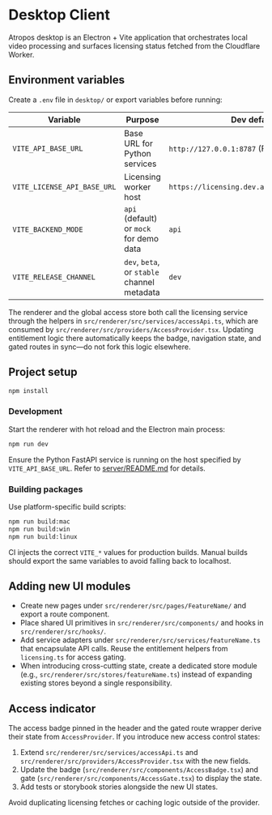 # Desktop Client

Atropos desktop is an Electron + Vite application that orchestrates local video processing and surfaces licensing status fetched from the Cloudflare Worker.

## Environment variables

Create a `.env` file in `desktop/` or export variables before running:

| Variable | Purpose | Dev default | Production guidance |
| --- | --- | --- | --- |
| `VITE_API_BASE_URL` | Base URL for Python services | `http://127.0.0.1:8787` (FastAPI dev server) | Set to hosted API (`https://api.atropos.dev`/`.com`). Never ship with `localhost`. |
| `VITE_LICENSE_API_BASE_URL` | Licensing worker host | `https://licensing.dev.atropos.workers.dev` | Use production worker host. |
| `VITE_BACKEND_MODE` | `api` (default) or `mock` for demo data | `api` | Leave unset in packaged builds. |
| `VITE_RELEASE_CHANNEL` | `dev`, `beta`, or `stable` channel metadata | `dev` | Set via CI during release pipelines. |

The renderer and the global access store both call the licensing service through the helpers in `src/renderer/src/services/accessApi.ts`, which are consumed by `src/renderer/src/providers/AccessProvider.tsx`. Updating entitlement logic there automatically keeps the badge, navigation state, and gated routes in sync—do not fork this logic elsewhere.

## Project setup

```bash
npm install
```

### Development

Start the renderer with hot reload and the Electron main process:

```bash
npm run dev
```

Ensure the Python FastAPI service is running on the host specified by `VITE_API_BASE_URL`. Refer to [server/README.md](../server/README.md) for details.

### Building packages

Use platform-specific build scripts:

```bash
npm run build:mac
npm run build:win
npm run build:linux
```

CI injects the correct `VITE_*` values for production builds. Manual builds should export the same variables to avoid falling back to localhost.

## Adding new UI modules

- Create new pages under `src/renderer/src/pages/FeatureName/` and export a route component.
- Place shared UI primitives in `src/renderer/src/components/` and hooks in `src/renderer/src/hooks/`.
- Add service adapters under `src/renderer/src/services/featureName.ts` that encapsulate API calls. Reuse the entitlement helpers from `licensing.ts` for access gating.
- When introducing cross-cutting state, create a dedicated store module (e.g., `src/renderer/src/stores/featureName.ts`) instead of expanding existing stores beyond a single responsibility.

## Access indicator

The access badge pinned in the header and the gated route wrapper derive their state from `AccessProvider`. If you introduce new access control states:

1. Extend `src/renderer/src/services/accessApi.ts` and `src/renderer/src/providers/AccessProvider.tsx` with the new fields.
2. Update the badge (`src/renderer/src/components/AccessBadge.tsx`) and gate (`src/renderer/src/components/AccessGate.tsx`) to display the state.
3. Add tests or storybook stories alongside the new UI states.

Avoid duplicating licensing fetches or caching logic outside of the provider.
